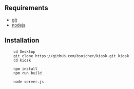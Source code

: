 

## Requirements
- [git](https://git-scm.com/)
- [nodejs](https://nodejs.org/)

## Installation

        cd Desktop
        git clone https://github.com/bsoicher/kiosk.git kiosk
        cd kiosk

        npm install
        npm run build

        node server.js